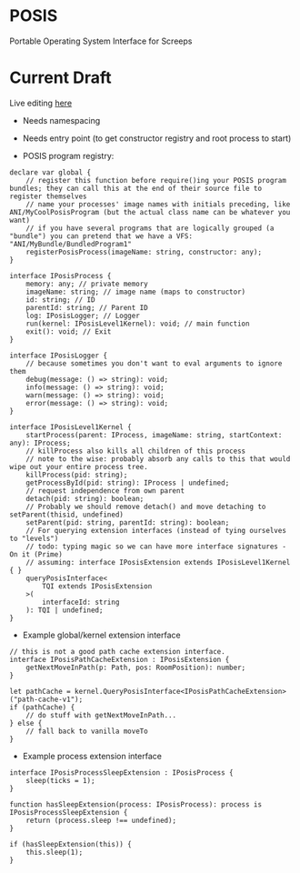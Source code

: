 # POSIS
Portable Operating System Interface for Screeps

# Current Draft

Live editing [here](https://hackmd.io/GwBhBNgdgJgQwLQEYCcoEBYDMAjAxgnOOIjABwQBmMK4IGIZQA==)

- Needs namespacing
- Needs entry point (to get constructor registry and root process to start)

- POSIS program registry:
```typescript=
declare var global {
    // register this function before require()ing your POSIS program bundles; they can call this at the end of their source file to register themselves
    // name your processes' image names with initials preceding, like ANI/MyCoolPosisProgram (but the actual class name can be whatever you want)
    // if you have several programs that are logically grouped (a "bundle") you can pretend that we have a VFS: "ANI/MyBundle/BundledProgram1"
    registerPosisProcess(imageName: string, constructor: any);
}
```

```typescript=
interface IPosisProcess {
    memory: any; // private memory
    imageName: string; // image name (maps to constructor)
    id: string; // ID
    parentId: string; // Parent ID
    log: IPosisLogger; // Logger 
    run(kernel: IPosisLevel1Kernel): void; // main function
    exit(): void; // Exit
}
```

```typescript=
interface IPosisLogger {
    // because sometimes you don't want to eval arguments to ignore them
    debug(message: () => string): void;
    info(message: () => string): void;
    warn(message: () => string): void;
    error(message: () => string): void;
}
```

```typescript=
interface IPosisLevel1Kernel {
    startProcess(parent: IProcess, imageName: string, startContext: any): IProcess;
    // killProcess also kills all children of this process
    // note to the wise: probably absorb any calls to this that would wipe out your entire process tree.
    killProcess(pid: string);
    getProcessById(pid: string): IProcess | undefined;
    // request independence from own parent
    detach(pid: string): boolean;
    // Probably we should remove detach() and move detaching to setParent(thisid, undefined)
    setParent(pid: string, parentId: string): boolean;
    // For querying extension interfaces (instead of tying ourselves to "levels")
    // todo: typing magic so we can have more interface signatures - On it (Prime)
    // assuming: interface IPosisExtension extends IPosisLevel1Kernel { }
    queryPosisInterface<
        TQI extends IPosisExtension
    >(
        interfaceId: string
    ): TQI | undefined;
}
```

- Example global/kernel extension interface
```typescript=
// this is not a good path cache extension interface.
interface IPosisPathCacheExtension : IPosisExtension {
    getNextMoveInPath(p: Path, pos: RoomPosition): number;
}

let pathCache = kernel.QueryPosisInterface<IPosisPathCacheExtension>("path-cache-v1");
if (pathCache) {
    // do stuff with getNextMoveInPath...
} else {
    // fall back to vanilla moveTo
}
```

- Example process extension interface
```typescript=
interface IPosisProcessSleepExtension : IPosisProcess {
    sleep(ticks = 1);
}

function hasSleepExtension(process: IPosisProcess): process is IPosisProcessSleepExtension {
    return (process.sleep !== undefined);
}

if (hasSleepExtension(this)) {
    this.sleep(1);
}
```
